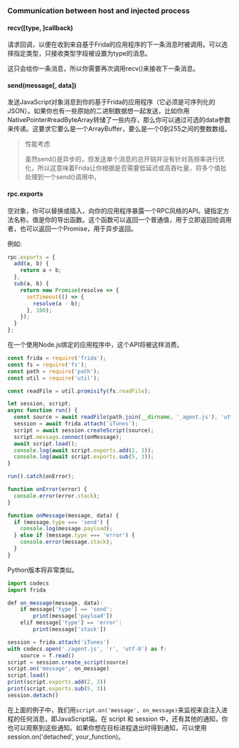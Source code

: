 ### Communication between host and injected process


#### recv([type, ]callback)

请求回调，以便在收到来自基于Frida的应用程序的下一条消息时被调用。可以选择指定类型，只接收类型字段被设置为type的消息。

这只会给你一条消息，所以你需要再次调用recv()来接收下一条消息。
       
#### send(message[, data])

发送JavaScript对象消息到你的基于Frida的应用程序（它必须是可序列化的JSON）。如果你也有一些原始的二进制数据想一起发送，比如你用NativePointer#readByteArray转储了一些内存，那么你可以通过可选的data参数来传递。这要求它要么是一个ArrayBuffer，要么是一个0到255之间的整数数组。


> 性能考虑
> 
> 虽然send()是异步的，但发送单个消息的总开销并没有针对高频率进行优化，所以这意味着Frida让你根据是否需要低延迟或高吞吐量，将多个值批处理到一个send()调用中。

#### rpc.exports

空对象，你可以替换或插入，向你的应用程序暴露一个RPC风格的API。键指定方法名称，值是你的导出函数。这个函数可以返回一个普通值，用于立即返回给调用者，也可以返回一个Promise，用于异步返回。

例如:

```js 
rpc.exports = {
  add(a, b) {
    return a + b;
  },
  sub(a, b) {
    return new Promise(resolve => {
      setTimeout(() => {
        resolve(a - b);
      }, 100);
    });
  }
};
```

在一个使用Node.js绑定的应用程序中，这个API将被这样消费。

```js 
const frida = require('frida');
const fs = require('fs');
const path = require('path');
const util = require('util');

const readFile = util.promisify(fs.readFile);

let session, script;
async function run() {
  const source = await readFile(path.join(__dirname, '_agent.js'), 'utf8');
  session = await frida.attach('iTunes');
  script = await session.createScript(source);
  script.message.connect(onMessage);
  await script.load();
  console.log(await script.exports.add(2, 3));
  console.log(await script.exports.sub(5, 3));
}

run().catch(onError);

function onError(error) {
  console.error(error.stack);
}

function onMessage(message, data) {
  if (message.type === 'send') {
    console.log(message.payload);
  } else if (message.type === 'error') {
    console.error(message.stack);
  }
}
```

Python版本将非常类似。

```js 
import codecs
import frida

def on_message(message, data):
    if message['type'] == 'send':
        print(message['payload'])
    elif message['type'] == 'error':
        print(message['stack'])

session = frida.attach('iTunes')
with codecs.open('./agent.js', 'r', 'utf-8') as f:
    source = f.read()
script = session.create_script(source)
script.on('message', on_message)
script.load()
print(script.exports.add(2, 3))
print(script.exports.sub(5, 3))
session.detach()
```

在上面的例子中，我们用`script.on('message', on_message)`来监视来自注入进程的任何消息，即JavaScript端。在 script 和 session 中，还有其他的通知，你也可以观察到这些通知。如果你想在目标进程退出时得到通知，可以使用 session.on('detached', your_function)。